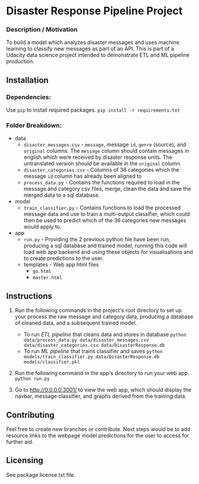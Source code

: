 # Disaster Response Pipeline Project

### Description / Motivation

To build a model which analyzes disaster messages and uses machine learning to classify new messages as part of an API.
This is part of a Udacity data science project intended to demonstrate ETL and ML pipeline production.

## Installation
### Dependencies:
 Use  `pip` to install required packages.
`pip install -r requirements.txt`

### Folder Breakdown: 
- data
    - `disaster_messages.csv` - `message`, message `id`, `genre` (source), and `original` columns. The `message` column should contain messages in english which were received by disaster response units. The untranslated version should be available in the `original` column.
    - `disaster_categories.csv` - Columns of 36 categories which the message `id` column has already been aligned to
    - `process_data.py` - Contains the functions required to load in the message and category csv files, merge, clean the data and save the merged data to a sql database.
- model
    - `train_classifier.py` - Contains functions to load the processed message data and use to train a multi-output classifier, which could then be used to predict which of the 36 categories new messages would apply to.
- app
    - `run.py` - Providing the 2 previous python file have been run, producing a sql database and trained model, running this code will load web app backend and using these objects for visualisations and to create predictions to the user.
    - templates - Web app html files
        - `go.html` 
        - `master.html`

## Instructions
1. Run the following commands in the project's root directory to set up your process the raw message and category data, producing a database of cleaned data, and a subsequent trained model.

    - To run *ETL pipeline* that cleans data and stores in database
        `python data/process_data.py data/disaster_messages.csv data/disaster_categories.csv data/DisasterResponse.db`
    - To run *ML pipeline* that trains classifier and saves
        `python models/train_classifier.py data/DisasterResponse.db models/classifier.pkl`

2. Run the following command in the app's directory to run your web app.
    `python run.py`

3. Go to http://0.0.0.0:3001/ to view the web app, which should display the navbar, message classifier, and graphs derived from the training data.

## Contributing

Feel free to create new branches or contribute. Next steps would be to add resource links to the webpage model predictions for the user to access for further aid. 

## Licensing

See package license.txt file.
